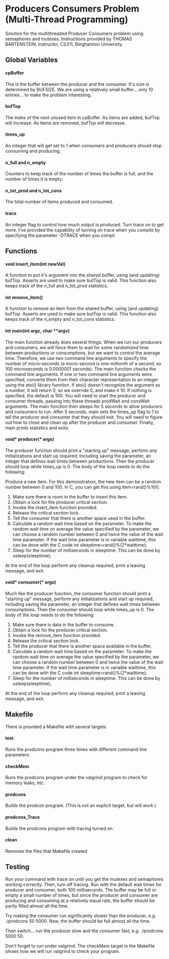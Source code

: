 # Producers Consumers Problem (Multi-Thread Programming)
Solution for the multithreaded Producer Consumers problem using semaphores and mutexes. Instructions provided by THOMAS BARTENSTEIN, instructor, CS311, Binghamton University.

## Global Variables
#### cpBuffer
This is the buffer between the producer and the consumer. It's size is determined by BUFSIZE. We are using a relatively small buffer... only 10 entries... to make the problem interesting.

#### bufTop
The index of the next unused item in cpBuffer. As items are added, bufTop will increase. As items are removed, bufTop will decrease.

#### times_up
An integer that will get set to 1 when consumers and producers should stop consuming and producing.

#### n_full and n_empty
Counters to keep track of the number of times the buffer is full, and the number of times it is empty.

#### n_tot_prod and n_tot_cons
The total number of items produced and consumed.

#### trace
An integer flag to control how much output is produced. Turn trace on to get more. I've provided the capability of turning on trace when you compile by specifying the parameter -DTRACE when you compil


## Functions
#### void insert_item(int newVal)
A function to put it's argument into the shared buffer, using (and updating) bufTop. Asserts are used to make sure butTop is valid. This function also keeps track of the n_full and n_tot_prod statistics.

#### int remove_item()
A function to remove an item from the shared buffer, using (and updating) bufTop. Asserts are used to make sure butTop is valid. This function also keeps track of the n_empty and n_tot_cons statistics.

#### int main(int argc, char **argv)
The main function already does several things:
When we run our producers and consumers, we will force them to wait for some randomized time between productions or consumptions, but we want to control the average time. Therefore, we use two command line arguments to specify the number of micro-seconds (a micro-second is one-millionth of a second, so 100 microseconds is 0.0000001 seconds). The main function checks the command line arguments. If one or two command line arguments were specified, converts them from their character representation to an integer using the atoi() library function. If atoi() doesn't recognize the argument as a number, it will return 0, so we override 0, and make it 10. If nothing is specified, the default is 100.
You will need to start the producer and consumer threads, passing into these threads prodWait and consWait arguments.
The main function then sleeps for 5 seconds to allow producers and consumers to run. After 5 seconds, main sets the times_up flag to 1 to tell the producer and consumer that they should exit.
You will need to figure out how to close and clean up after the producer and consumer.
Finally, main prints statistics and exits.

#### void* producer(* args)
The producer function should print a "starting up" message, perform any initializations and start up required, including saving the parameter, an integer that defines wait times between productions. Then the producer should loop while times_up is 0. The body of the loop needs to do the following:

Produce a new item. For this demonstration, the new item can be a random number between 0 and 100. In C, you can get this using item=rand()%100;
1. Make sure there is room in the buffer to insert this item.
2. Obtain a lock for the producer critical section.
3. Invoke the insert_item function provided.
4. Release the critical section lock.
5. Tell the consumer that there is another space used in the buffer.
6. Calculate a random wait time based on the parameter. To make the random wait time on average the value specified by the parameter, we can choose a random number between 0 and twice the value of the wait time parameter. If the wait time parameter is in variable waittime, this can be done with the C code int sleeptime=rand()%(2*waittime);
7. Sleep for the number of milliseconds in sleeptime. This can be done by usleep(sleeptime);

At the end of the loop perform any cleanup required, print a leaving message, and exit.

#### void* consumer(* args)
Much like the producer function, the consumer function should print a "starting up" message, perform any initializations and start up required, including saving the parameter, an integer that defines wait times between consumptions. Then the consumer should loop while times_up is 0. The body of the loop needs to do the following:

1. Make sure there is data in the buffer to consume.
2. Obtain a lock for the producer critical section.
3. Invoke the remove_item function provided.
4. Release the critical section lock.
5. Tell the producer that there is another space available in the buffer.
6. Calculate a random wait time based on the parameter. To make the random wait time on average the value specified by the parameter, we can choose a random number between 0 and twice the value of the wait time parameter. If the wait time parameter is in variable waittime, this can be done with the C code int sleeptime=rand()%(2*waittime);
7. Sleep for the number of milliseconds in sleeptime. This can be done by usleep(sleeptime);

At the end of the loop perform any cleanup required, print a leaving message, and exit.

## Makefile
There is provided a Makefile with several targets

#### test
Runs the prodcons program three times with different command line parameters.

#### checkMem
Runs the prodcons program under the valgrind program to check for memory leaks, etc.

#### prodcons
Builds the prodcon program. (This is not an explicit target, but will work.)

#### prodcons_Trace
Builds the prodcons program with tracing turned on.

#### clean
Removes the files that Makefile created

## Testing 
Run your command with trace on until you get the mutexes and semaphores working correctly. Then, turn off tracing. Run with the default wait times for producer and consumer, both 100 milliseconds. The buffer may be full or empty a small number of times, but since the producer and consumer are producing and consuming at a relatively equal rate, the buffer should be partly filled almost all the time.

Try making the consumer run significantly slower than the producer, e.g. ./prodcons 50 5000. Now, the buffer should be full almost all the time. 

Then switch... run the producer slow and the consumer fast, e.g. ./prodcons 5000 50.

Don't forget to run under valgrind. The checkMem target in the Makefile shows how we will run valgrind to check your program.
